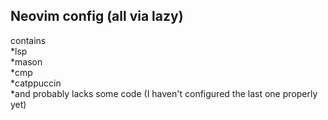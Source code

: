 Neovim config (all via lazy) 
-
contains </br>
*lsp </br>
*mason </br>
*cmp </br>
*catppuccin </br>
*and probably lacks some code (I haven't configured the last one properly yet) 
